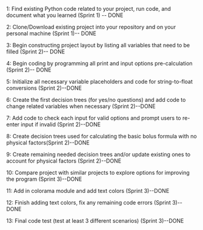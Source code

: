 1: Find existing Python code related to your project, run code, and document what you learned (Sprint 1) -- DONE

2: Clone/Download existing project into your repository and on your personal machine (Sprint 1)-- DONE

3: Begin constructing project layout by listing all variables that need to be filled (Sprint 2)-- DONE

4: Begin coding by programming all print and input options pre-calculation (Sprint 2)-- DONE

5: Initialize all necessary variable placeholders and code for string-to-float conversions (Sprint 2)--DONE

6: Create the first decision trees (for yes/no questions) and add code to change related variables when necessary (Sprint 2)--DONE

7: Add code to check each input for valid options and prompt users to re-enter input if invalid (Sprint 2)--DONE

8: Create decision trees used for calculating the basic bolus formula with no physical factors(Sprint 2)--DONE

9: Create remaining needed decision trees and/or update existing ones to account for physical factors (Sprint 2)--DONE

10: Compare project with similar projects to explore options for improving the program (Sprint 3)--DONE

11: Add in colorama module and add text colors (Sprint 3)--DONE

12: Finish adding text colors, fix any remaining code errors (Sprint 3)--DONE

13: Final code test (test at least 3 different scenarios) (Sprint 3)--DONE


